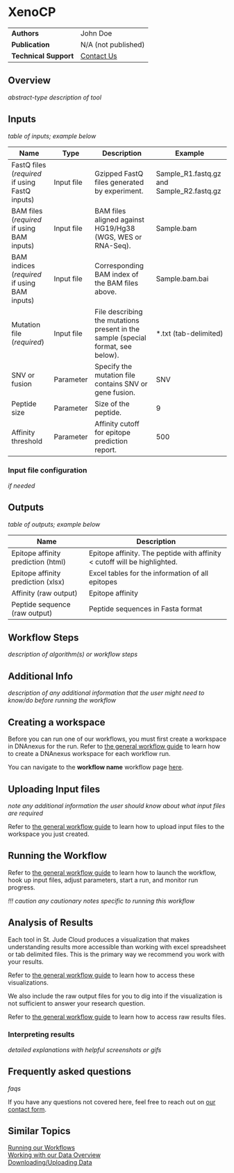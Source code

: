 # XenoCP

|                       |                                            |
| --------------------- | ------------------------------------------ |
| **Authors**           | John Doe      |
| **Publication**       | N/A (not published)                        |
| **Technical Support** | [Contact Us](https://stjude.cloud/contact) |

## Overview

*abstract-type description of tool*

## Inputs

*table of inputs; example below*

| Name | Type | Description | Example |
|--|--|--|--|
| FastQ files (*required* if using FastQ inputs) | Input file | Gzipped FastQ files generated by experiment. | Sample_R1.fastq.gz and Sample_R2.fastq.gz |
| BAM files (*required* if using BAM inputs) | Input file | BAM files aligned against HG19/Hg38 (WGS, WES or RNA-Seq). | Sample.bam |
| BAM indices (*required* if using BAM inputs) | Input file | Corresponding BAM index of the BAM files above. | Sample.bam.bai |
| Mutation file (*required*) | Input file |  File describing the mutations present in the sample (special format, see below). | *.txt (tab-delimited) |
| SNV or fusion | Parameter | Specify the mutation file contains SNV or gene fusion. | SNV |
| Peptide size | Parameter | Size of the peptide. | 9 |
| Affinity threshold | Parameter | Affinity cutoff for epitope prediction report. | 500 |

### Input file configuration

*if needed*

## Outputs

*table of outputs; example below*

| Name | Description |
|--|--|
| Epitope affinity prediction (html) | Epitope affinity. The peptide with affinity &lt; cutoff will be highlighted. |
| Epitope affinity prediction (xlsx) | Excel tables for the information of all epitopes |
| Affinity (raw output) | Epitope affinity |
| Peptide sequence (raw output) | Peptide sequences in Fasta format |

## Workflow Steps

*description of algorithm(s) or workflow steps*


## Additional Info

*description of any additional information that the user might need to know/do before running the workflow*


## Creating a workspace
Before you can run one of our workflows, you must first create a workspace in DNAnexus for the run. Refer to [the general workflow guide](running-sj-workflows.md#getting-started) to learn how to create a DNAnexus workspace for each workflow run.

You can navigate to the **workflow name** workflow page [here]().

## Uploading Input files

*note any additional information the user should know about what input files are required* 

Refer to [the general workflow guide](running-sj-workflows.md#uploading-files) to learn how to upload input files to the workspace you just created.

## Running the Workflow

Refer to [the general workflow guide](running-sj-workflows.md#running-the-workflow) to learn how to launch the workflow, hook up input files, adjust parameters, start a run, and monitor run progress.

*!!! caution
   any cautionary notes specific to running this workflow*


## Analysis of Results
Each tool in St. Jude Cloud produces a visualization that makes understanding results more accessible than working with excel spreadsheet or tab delimited files. This is the primary way we recommend you work with your results. 

Refer to [the general workflow guide](running-sj-workflows.md#custom-visualizations) to learn how to access these visualizations.

We also include the raw output files for you to dig into if the visualization is not sufficient to answer your research question.

Refer to [the general workflow guide](running-sj-workflows.md#raw-results-files) to learn how to access raw results files.

### Interpreting results

*detailed explanations with helpful screenshots or gifs*


## Frequently asked questions

*faqs* 

If you have any questions not covered here, feel free to reach
out on [our contact form](https://hospital.stjude.org/apps/forms/fb/st-jude-cloud-contact/).

## Similar Topics

[Running our Workflows](../analyzing-data/running-sj-workflows.md)  
[Working with our Data Overview](../managing-data/working-with-our-data.md)   
[Downloading/Uploading Data](../managing-data/data-transfer-app.md)   
